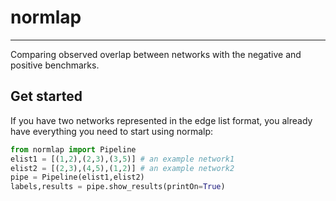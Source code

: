 # normlap
---
Comparing observed overlap between networks with the negative and positive benchmarks.

## Get started
If you have two networks represented in the edge list format, you already have everything you need to start using normalp:

```python
from normlap import Pipeline
elist1 = [(1,2),(2,3),(3,5)] # an example network1
elist2 = [(2,3),(4,5),(1,2)] # an example network2
pipe = Pipeline(elist1,elist2)
labels,results = pipe.show_results(printOn=True)

```

